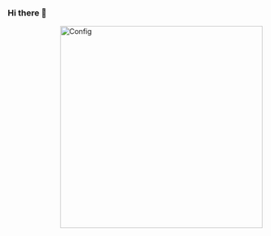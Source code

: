 ### Hi there 👋

<img align="right" alt="Config" width="400" src="https://www.google.com/url?sa=i&url=https%3A%2F%2Fru.freepik.com%2Fpremium-vector%2Fprogrammer-with-code-cat-on-book-and-coffee-vector-clip-art-illustration_6078373.htm&psig=AOvVaw2pQbiQJWYV4iD2-daJyk6t&ust=1666888403162000&source=images&cd=vfe&ved=0CA0QjRxqFwoTCOiN6aup_voCFQAAAAAdAAAAABAF">